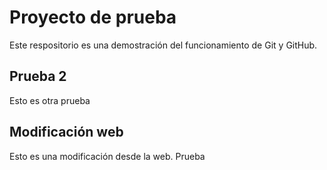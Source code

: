 # Proyecto de prueba

Este respositorio es una demostración del funcionamiento de Git y GitHub.

## Prueba 2

Esto es otra prueba

## Modificación web
Esto es una modificación desde la web.
Prueba
